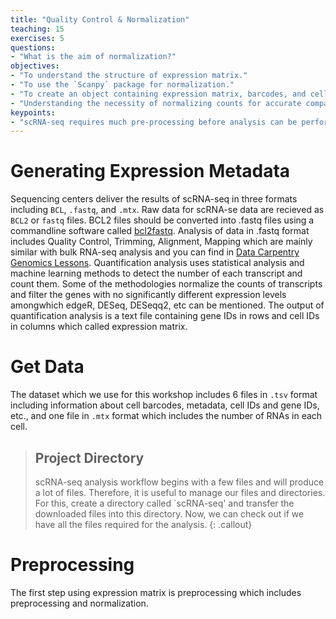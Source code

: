 ```yaml
---
title: "Quality Control & Normalization"
teaching: 15
exercises: 5
questions:
- "What is the aim of normalization?"
objectives:
- "To understand the structure of expression matrix."
- "To use the `Scanpy` package for normalization."
- "To create an object containing expression matrix, barcodes, and cell IDs."
- "Understanding the necessity of normalizing counts for accurate comparison between cells."
keypoints:
- "scRNA-seq requires much pre-processing before analysis can be performed."
---
```


# Generating Expression Metadata

Sequencing centers deliver the results of scRNA-seq in three formats including `BCL`, `.fastq`, and `.mtx`. Raw data for scRNA-se data are recieved as `BCL2` or `fastq` files. BCL2 files should be converted into .fastq files using a commandline software called [bcl2fastq](https://support.illumina.com/sequencing/sequencing_software/bcl2fastq-conversion-software.html). Analysis of data in .fastq format includes Quality Control, Trimming, Alignment, Mapping which are mainly similar with bulk RNA-seq analysis and you can find in   [Data Carpentry Genomics Lessons](https://datacarpentry.org/wrangling-genomics/). Quantification analysis uses statistical analysis and machine learning methods to detect the number of each transcript and count them. Some of the methodologies normalize the counts of transcripts and filter the genes with no significantly different expression levels amongwhich edgeR, DESeq, DESeqq2, etc can be mentioned.
The output of quantification analysis is a text file containing gene IDs in rows and cell IDs in columns which called expression matrix.

# Get Data
The dataset which we use for this workshop includes 6 files in `.tsv` format including information about cell barcodes, metadata, cell IDs and gene IDs, etc., and one file in `.mtx` format which includes the number of RNAs in each cell.

> ## Project Directory 
> scRNA-seq analysis workflow begins with a few files and will produce a lot of files.
> Therefore, it is useful to manage our files and directories.
> For this, create a directory called `scRNA-seq' and transfer the downloaded files into this directory.
> Now, we can check out if we have all the files required for the analysis.
{: .callout}



# Preprocessing

The first step using expression matrix is preprocessing which includes preprocessing and normalization.


